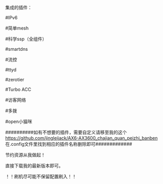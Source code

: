 
集成的插件：

#IPv6

#简单mesh

#科学ssp（全组件）

#smartdns

#流控

#ttyd

#zerotier

#Turbo ACC

#访客网络

#多拨

#open小猫咪

##########如有不想要的插件，需要自定义请移至我的这个 https://github.com/jingleijack/AX6-AX3600_chajian_quan_peizhi_banben   在.config文件里找到相应的插件名称删除即可#############

节约资源从我做起！

直接下载我的最新版本即可。

！！刷机尽可能不保留配置刷入！！
